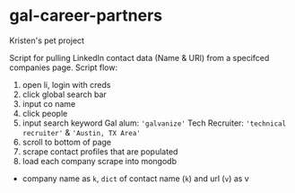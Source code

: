 # gal-career-partners
Kristen's pet project


Script for pulling LinkedIn contact data (Name & URl) from a specifced companies page. Script flow:

1. open li, login with creds
2. click global search bar
3. input co name
4. click people
5. input search keyword
    Gal alum: `'galvanize'`
    Tech Recruiter: `'technical recruiter'` & `'Austin, TX Area'`
6. scroll to bottom of page
7. scrape contact profiles that are populated
8. load each company scrape into mongodb
-  company name as `k`, `dict` of contact name (`k`) and url (`v`) as v